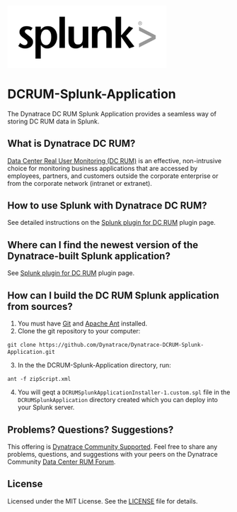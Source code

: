 <img alt="Splunk Logo" src="https://github.com/Dynatrace/DCRUM-Splunk-Application/blob/images/splunk-logo.png" width="360">

# DCRUM-Splunk-Application

The Dynatrace DC RUM Splunk Application provides a seamless way of storing DC RUM data in Splunk.

## What is Dynatrace DC RUM?

[Data Center Real User Monitoring (DC RUM)](http://www.dynatrace.com/en/data-center-rum/) is an effective, non-intrusive choice for monitoring business applications that are accessed by employees, partners, and customers outside the corporate enterprise or from the corporate network (intranet or extranet).

## How to use Splunk with Dynatrace DC RUM?

See detailed instructions on the [Splunk plugin for DC RUM](https://community.dynatrace.com/community/display/PUBDCRUM/Splunk+plugin+for+DC+RUM)
plugin page.

## Where can I find the newest version of the Dynatrace-built Splunk application?

See [Splunk plugin for DC RUM](https://community.dynatrace.com/community/display/PUBDCRUM/Splunk+plugin+for+DC+RUM)
plugin page.

## How can I build the DC RUM Splunk application from sources?

1. You must have [Git](https://git-scm.com/) and [Apache Ant](http://ant.apache.org/) installed.
1. Clone the git repository to your computer:
```
git clone https://github.com/Dynatrace/Dynatrace-DCRUM-Splunk-Application.git
```
3. In the the DCRUM-Splunk-Application directory, run:
```
ant -f zipScript.xml
```
4. You will geqt a `DCRUMSplunkApplicationInstaller-1.custom.spl` file in the `DCRUMSplunkApplication`
 directory created which you can deploy into your Splunk server.

## Problems? Questions? Suggestions?

This offering is [Dynatrace Community Supported](https://community.dynatrace.com/community/display/DL/Support+Levels#SupportLevels-Communitysupported/NotSupportedbyDynatrace(providedbyacommunitymember)).
Feel free to share any problems, questions, and suggestions with your peers on the Dynatrace Community
[Data Center RUM Forum](https://answers.dynatrace.com/spaces/159/index.html).

## License

Licensed under the MIT License. See the [LICENSE](https://github.com/Dynatrace/Dynatrace-Splunk/blob/master/LICENSE)
file for details.
